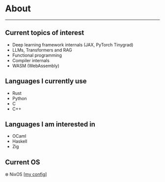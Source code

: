 # About

---

## Current topics of interest

- Deep learning framework internals (JAX, PyTorch Tinygrad)
- LLMs, Transformers and RAG
- Functional programming
- Compiler internals
- WASM (WebAssembly)

## Languages I currently use

- Rust
- Python
- C
- C++

## Languages I am interested in

- OCaml
- Haskell
- Zig

## Current OS

❄️ NixOS [[my config]](https://github.com/shettysach/ice)

